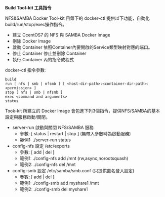 **Build Tool-kit 工具指令**

NFS&SAMBA Docker Tool-kit 目錄下的 docker-ctl 提供以下功能，自動化build/run/stop/exec操作指令。
- 建立 CcentOS7 的 NFS 與 SAMBA Docker Image
- 刪除 Docker Image
- 啟動 Container   依照Container內要開啟的Service類型映射對應的端口。
- 停止 Container   停止並刪除 Container
- 執行 Container 內的指令或程式


docker-ctl 指令參數:
```
build 
run [ nfs | smb | nfsmb ] [ <host-dir-path>:<container-dir-path>:<permission> ]
stop [ nfs | smb | nfsmb ]
exec <command and arguments>
status
```

Took-kit 所建立的 Docker Image 會包進下列3個指令，提供NFS/SAMBA的基本設定與服務啟動/關閉。
- server-run   啟動與關閉 NFS/SAMBA 服務
    - 參數: [ status | restart | stop ] (無帶入參數時為啟動服務)
    - 範例1: ./server-run status
- config-nfs   設定 /etc/exports
    - 參數: [ add | del ] <export-path> <export-options>
    - 範例1: ./config-nfs add /mnt (rw,async,norootsquash)
    - 範例2: ./config-nfs del /mnt
- config-smb   設定 /etc/samba/smb.conf (只提供匿名登入設定)
    - 參數: [ add | del ] <share-name> <share-path>
    - 範例1: ./config-smb add myshare1 /mnt
    - 範例2: ./config-smb del myshare1
